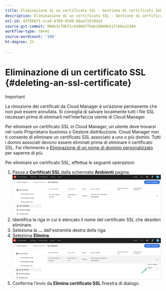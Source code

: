 ```yaml
---
title: Eliminazione di un certificato SSL - Gestione di certificati SSL
description: Eliminazione di un certificato SSL - Gestione di certificati SSL
exl-id: 43f66871-cca4-4709-95d0-68aa715c0da2
source-git-commit: 90de3cf9bf1c949667f4de109d0b517c6be22184
workflow-type: tm+mt
source-wordcount: '168'
ht-degree: 2%

---
```


# Eliminazione di un certificato SSL {#deleting-an-ssl-certificate}

>[!IMPORTANT]
>La rimozione dei certificati da Cloud Manager è un’azione permanente che non può essere annullata. Si consiglia di salvare localmente tutti i file SSL necessari prima di eliminarli nell’interfaccia utente di Cloud Manager.

Per eliminare un certificato SSL in Cloud Manager, un utente deve trovarsi nel ruolo Proprietario business o Gestore distribuzione. Cloud Manager non ti consente di eliminare un certificato SSL associato a uno o più domini.  Tutti i domini associati devono essere eliminati prima di eliminare il certificato SSL. Fai riferimento a [Eliminazione di un nome di dominio personalizzato](/help/implementing/cloud-manager/custom-domain-names/delete-custom-domain-name.md) per saperne di più.

Per eliminare un certificato SSL, effettua le seguenti operazioni:

1. Passa a **Certificati SSL** dalla schermata **Ambienti** pagina.
   ![](/help/implementing/cloud-manager/assets/ssl/ssl-cert-3.png)
1. Identifica la riga in cui è elencato il nome del certificato SSL che desideri eliminare.
1. Seleziona la **...** dall&#39;estremità destra della riga.
1. Seleziona **Elimina**.
   ![](/help/implementing/cloud-manager/assets/ssl/ssl-cert-delete01.png)
1. Conferma l’invio da **Elimina certificato SSL** finestra di dialogo.
